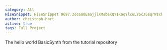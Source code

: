 ```yaml
---
category: All
HiseSnippet: HiseSnippet 9697.3oc680EaajjlXMsbaKQYIKaqYlcuLYScJ6sqrWsxhTT+MClHZ8ms1QxRVT1y3ctYG2hrnXOtY2zc2TRzSLhAtK.SPNfcu6s4oy.6CA2KGBP.Bt7TT.tWNbyArK1GtCGxCdR.BNfrKfe3dO4qpp+o5+HaRQJR4wBdFotpp+pu+pu5q9pp+J7QlX0B3BelgpbkJXSAgD8sstVdrggltPhA1sVErPhKIlqlpYokKIIqJr9JjBVRxPNOsTgkpUQxv.WPHQh9tMoEIF37Bzed0hKIoHolG6VjfvCzjyi2Ptrroaoam8CkUTVSp.dW4xbsNS10yqotrlhVU.a5SbJgJR4erz936JQZ14DERbgUKHapomyTxDaHj37KoUnVtRZGpxZ+CjMj2SASdHkPN.PrhWSSo.AiIkJrbIYkBNTsAvCt.GOnOFOXTwMkKH6TtKuXDZEH22fmej3bdQu97fdo3Quo3PuPPoDbnz4YnzUDykWWthoaMD7YPw0UMw5Ek.1NOpvZqv4L6W7l23Fn6rdtUQToHhJFSdij2.gP2REgORpbEELpht1miyahLKIYhL.b1.9SLppAv+QZEYPnnlNRBsGENFD3LIAP2LYxadSj71REPEqpnfLxqiwpHcrglRUSYMUz3UMvFPAlxpRHoplZkkLkyKonT65IWVCH.UyIKK8X7Z5vCNDz3olJclIPyM67W+8SljzI+9nO3j8CZaB4bGI0BJxp6Sw6aiIDM1.ifh.rbuZHCrBvJfFf.TDA5jl5ZJFH3sP4KooAMcrk0wfLFwXynUvEkUkojJgEY89ZpikDdYCSzAR5L9No6WppoIzvO.YS46iMWVqbEMU3gwGyW6FCncWfrMvTwlM.B7Mx6qmCaRHKiFgBdZlWPr1GGCZfuQjWOL1PiY.g0wMnKCkaoCJyX8FwtXsJb9U8wWtFQIVPoZ6pTkpxTEHYUP0AIoqKUipdrG7B.9HC+OIxaNIWOVA.hAzUehCWXBKJeBujyDdPtOkzsv37cKIa.CBUoZeV8.lMRl1+SfJIW.JffVrthnTqopTiaL+9xG.CeIUOokcBxeuqFwRFBfuDLRtHVGCl5QlZzWwZLxjnkKgy+XZQDK4zBQjA56IQJVCFZfQGBlX9gFn80HivzTmjXAQVkL5yE0KQFhhIjlw3t890S9EIAzgvEGuBguRogqSKi7SkIAFz3ic.yN6XSvi3vf+Jfz4YT4CkOQpDcHLUDHQnjOHjLPEvEkppXRZ05EQ0zp9C0gVoo+XF1BLLMf7XRpIPedUPvQL6BzL.R3elXPyPWRWVoFAFFZfX.UPCan9CACqGJaluDhxMNrDvkyC5QxJTk.dR1Q5aoOcqBEXxl7JDyO6wF9QTlHEhOphjpAv1.1XdkpEviO1xj1wF.N4maPTKcqBPYsxKaITLrpF9wg4qodWMS7VpiS32C.rLj+pJVLz5rj3JX8PqlLcud8dwwUqVdOht8ARJUw1R6aBpfTAlihDkqSdhwTnBxRVF0cAKvqKQqGF2TgXP9.rkVMApD85cI5oToYdJSwoG.kbPpKSlYrLLHGWfnrwzpWGLzSlhCr6aAnalb.lb0B8Y5iegiVYdIPj4yr96ghPbi1ClY4wuu2Wl2dp22jUSDulW6395RNqGQ757yi38k8XIx6a+LPxB9r30QHwncDh2Os7L6qbMjwt2pBVMJu2DrLJCNMkwRKBZpI0kogsbYJmBXzSWPF7L5xh2WU1PSUypLphlqKnuaVA+.YDKf.V72SaIsinf4ZhejzAXX7WYfISlrWK.nFIHnBAeFVbErYUUb3niE40.XbUQhi32xzDTbCENO+ShEtLBEN2AbV9jfMWgBkUv4kpcR.y0nfIGLrj7qSLf1AjRfNcX.54+0+sYiGgYo5ftUYspplo7gOunPr.ykXDVnTz4ONNPXPwODeh3sWlhBar1VmDfLJEHO.qnkW17DgNuk3ZxJfqJQKryN8zu0wwSXy.0IV86pV.5jNZXTK3TmQma+mlsY3R0QSV3n+rlBTKSLsWrXnf5K+MwBTuiCVAiLHK9OLo227zq0RivlwOO+UKFGv71V3T6P27JVvJxAK+pEiIXzwOoJ3xbDXy2OlS7LZvId7aGRn+XxryUVCb9AbB3jwf1tDnNpug1ggqc+jrwa7FCL2Qd+RgBme5eQ13Y.fAmbUv3vF39xeYke2hMCcso7QgydpitHykIq42YfwpnVbFrUzAeWYiIBAYP+k29WuX7lfmBnSHIMDCJgSQwcDJznCrhNzJ5QLl3gG2zv5ivgwfdwW8UWiCVWfAq2xBV2pZAYM6QUV1G4AocMAjcEjLkngkTWRceL3qqtI3paBRUzRVUsf8ywgudM9d8jvcGRTQ6vUeRHLhGUr3aeb7.QY4BgBhi+5u92FK0jjhqduShV+vhk.aAQgCWMa7bzgF5YvbPnJEhYiCg3.jSB0bUvOeEoZ6.jjYrmAHTyRT3rAtXDfY7rwbLLALmDsr2hAh0.6r6EgqM+8+x+o3ZWh.pHsKEWV7N3Cv56kS9og4Exi9q9d+tXRXL3rhT4JgO4H3PyuMlShv.Ujlk9lEEt+5qPriHjHg0JYgU2VAqaJSV3bhUvGHmGy1AfA.1jwiM0pHjnem3OBKnf08CYu+.RpXEqUZrDHX1WGl1nfvQ7ryZ7ObnbAyRtE7KxVBSzRcJ4U+aytmlNf7DFKuVBqzcjJHW0fGfvXkx16hykDyjd9oRuvLYlYVAS7Ql1ULn3bSOepElaloxv8BoYuwbKjIyToxLmvd6yCnExrvryAvRHw44n+jQQ+CJ5DWkXS9O+m6m7G4YYqHoC8DOKmmyxStjnXvSkIESM6byMW5Ty3kHIsyCQLXTDQRwsLxydjiFtQVWZ34qm0KMj8w9ogrkBRC7bGeBfTymJy7SmIc5oDBWxySxCJNepzfLNSZ+B3zyNeloAAOHuD453qE6fyvQvKwQvY+C8QvBa6mfgRJJqT1vD5g0KSHwD+dhew16r0OY0k28yVaqMVY0cd1Gpps2jUT2WPsZ4bjVZv+9Fl3J9o6xRGwGqnxd29SSMMESYXz4+Jm0wP29SqUy7dnu3A2Zi6u5yDpXG+p0olsHxArAzU5naCpTUD.YkTYLLiy5TO9s.FEVLPIDPZxolPhj8CHlY1VqB.rDWTbIXgPGJXjWRAulDMVUNX8KWT1Xakp6KqtscmxhzVEuEx1B1gE4IHhUYGD3JMYzx3XjqwqL+S7KaeT.Ya1rT4fXhy6yXyfho.s1Tv3s47pROfXpTolOy7o3Ln3anIH6eWwbxp3j6pKCduofSlS5vj4dRUfUmLIU0l7RNtC5QHxsrraiUI65BPhdDiCRawZPKRUWoWyIN1J2xHGLhWbLZbi33Q7b5S6wXLlZ+VXjfy.nuqy.HVMtCcJqU.S74+t.AKo.iYJrMVOOPxj92nZwhxGQXX+ABf+qjvUqYP2VVdE9lZzmiIIKTrKMvygEID8D+aHsm0bFCyWRJdQ73bhXgOx+7F6GPD+dYwEjMkbNzBEAWTrwnsNp19XUZQ4LqQZwEDWRSo.qDOVNmxRR+uzi8C6Ma.ECdKOcOTrn6z7z8D7z8Onwz8+l1CcOuEcKRFnVW5y0tzfhSOUpEleg4meNOTcjdHbUwaUtxppG.5ZUv98T3EZ0ySAzg9o7sq0k8T3chkmBgrkGGwePhbo4WtuOZ94a5mleQw.Fxd2.FxX8RTlxdXPtVHhEOVdXAgGY2BKKaWPjdln3cz3K+Mg5KhswNQQDL4UDl6x9yy5wbV+hLdV6vlzkDu0lairfmPrDaA1gIWp742+MBsHDZWPjvwZGhrjTQFEZwSfEby73Flk+MRrHjXWTjxxZGhrAohLF3hmCdgsyoGwu3vyrRMR.PxKSls2yJud3wdVWlffO43K9pu5+FubrvRQ5cX5i8HGGPzhM1NjjCQkj1.Ldi+BayqcI0iexaFAFwHvADsXZsOImM.i2nvfmV.N4F+bcSY14Wo0CaXzL.duypu9WSIWa4k0L7Hh3JhPXLLUB6HfC2ii3n23Q0HtxcqCr2C7Fy3UxF0xwNf+TX27qqXZdio6vIHekteA4G2oWO0PhbBmXwgOgDelnbyNvhp.05N9hp.0zXQzMdwUwi5mgi5QZcWQ+v1F3ZCx92IdGVINQ+z7gJZmtP3Xoyo6aZ+V2.1.DlE8qYwmi21kESKWtNnDW2MB2303GGkwKeN9zFlbyhHiUfktrm.KMaTZDAhyPHZDs4gCMgnpEnz43ozOo6RohjS+WSSniFqSSXTT4oxH7SxvWhv2hsvGxcxmRjJLnqVSLF9DEa4vGNC9v14BMLSenETpmmOLgk51J0ar1VsQkZ+mv0nnzdbE6jrkNYwa91ll8nNTOxkbim7OzCmrqRvK4W3b1b81JACKZSGA8P4aGJBIc3.shctEhRv2ErywQIcFWUxjIR2zO7TmZap092Bz5LQESkt.sZEj9NDkx6pc17cWJ0N31cFRcF98s8EOt6Rptw+sCQr7x0Qz61DqcDNaVhcn3QryEUvidzdm5AOJo3p28AqtwVauZaJBRQt871erMQsC8i+GeFaG5e6lWxyuTCgT7p48VR9vkUMV3OZS9ssw4PxmywMNtasENgS2d7BcDeM40hsjylnZ5ckK3WYH2jV6c1Vjd1YuwG1V7Eb6wuVy7kcx4E4tuQ1cpbRTFxVz0DGFkP+VZiXhk2H65jG8qKaK8ZpS+U3eAytT6u3IuQ.dZcjFbl4KrS0PLW7RjAVYpdpEuDt.s4o2YmJpiQ0T8TqLssQu7GYkWtW2kdiLnCsMp0y4E+9cWpMpfI01HV9CwBzqcUhM5nD1Xx8saxbbQTwFsGeK.tl31ZJ0pTRSUNOhQW92G.m7KQbYiQLqSk+Sgefpfxi0YR3mk0+7ety0cmmJD5rggOcVDeHLf.EjmQ8cR07eeLyE4oX3C6BCErnt14HeOTK+b1Yue2kZ6S7dsBgNZSmLZhfjOyOpuIXfQEckW0z6mmm.6f39FXYwz4j6ZJgpZgs4apn9zD5BZ1IE4OLrsOE7fIHoHn4dcU6.qfJ96pcyoe276Wcr2h71fptc1kx8vwGO8fHxvUtJC+pyRGvgQc1TbzlZEppD1GO821THNIG3gTQoHzUrDF8AdnwVBi21KkJcTtvE3To+hN91K0u3ZquwtqtyowlKEL4zEQ.JddOtEfKYq12bmzsWmF46gEzBC5mIRY+G1qbZNa7385jEb.HV2rfyipb1JK37VMQthjijW7zOGczRY0lKSDXQOcdchVAmntCsnkuefEs3MDEsi8GgP8tDIuN9HMa1870qLkScULF1II4Py3Y0S2HFw+4sahbeJmwyO8rPZvIhQFOLa7Y1W1kID9mPFG2NNiqx9mG5dcE9P0Gl06df01Fz4PSsxjnSGUNiI6CN0yUN+KbMRZklbbIs5IpZA+myzSkpbB02ANB7DbV7.my+3lJc.9pSd5.LPd+Kh7CnyWmYh9Rbg3PLCYkZgC3Vz30M4.VzOEcb4fTjCipi6STxXtRG+YY5HzXOdmdgbCH5OwatA7gsnWT8aQ1dMbeIWKCgjK47pVD8d1D9DH0h3youV1X4jTyayMczFe5JKbA3MMfk17FXSOe7MvtWHFXOwgjX66bqbgERBuDV3FV8xfaAAL+VNI7wcWA7EDIIX9lQBOZyjx5ifP6MLJ8k+W7ZT5+PmxnT51rQIvwxPMJQb3ryXTZ5ohZ.KZutvQegdYFzLJsWqoteDhZpzBmFZstZnG+0e8+7h9VYdqogljQjgDLw5D2gS17luzWPDBQgM6zS++dwXnhdkl3NoHJCNE5ciLT3lODEAhpkEJm7up01moiTQIT5BlNhEWMDZrwWjIw0eFgrgDTpFfP90K+9AzKYHw5pGf0MwEhRC86jMFJd8Kxt1biyjGQtTrg4weOJ.+.dliQCWK1K1qatVrKDKqPgcczzUWMVqYGZPwbRlUCISceI6JHlHBHM7IpOSXRJcOzRr5WLpTXuONayuLqomtqtLqKJtxNq+fUaHg0YVl0zY5gVlUDy6TGI7Uh+kVUWcQVsYaMCJ9QXyXNfnmvTSCuOvZuNF3iEzg7LHRwS624.dSwGKWu.09hiBD54ZcSmCtXyaOd1XqM7pCZ+1iGRb4st6C1Zi6u65ac2FL5JcmxpLej+x9y3XAiXzErJuhdsFxHh6IPLzavuHH1GYd5FJA5O99fzaMK2ixSmH1s4kfuOKOf7CO4C5iy1rwTH8w99B48miIC6apuwFpFsYuJEc4pOR9TWn14Da.AdxDasXJ+rERTBssUBrPTByth4HPBzTli5u0t3NiXRn.GflQBjqUxVNarTqhMEbol51+rC5KU5NkuTMdjW62oJ908MxeT8h3xHU5sh3R+wJn8duPWOCFqkKKZcVczkeBZ060xwaY5ldNTetALtWysimsw4kl1mw2Y582oaeb6VHFLyEaqVOub62m+yKt58ZHU0Yb0OyT8XAfoPSIduRLuKnOiD8kyvlQp+cocGzmfo6T9DTWy+Mi6.wbjnm3.Wr27DmzRCE8cmnGAU9lwhm7whwywS9Xt+w+Gq2EBxij5sb777A+hDBMMpugbYYR5KLfB2xmUU3xzzJbemr90v7pM0IWwdlTQwz6c26tLdrlMb7ny3ecsJ7G198ab.wMVey0C8y1zGoEGmGkTj2WsL8sunnNEUEBdg0Gx77Ni257S1moMNYeaydJ+FF7c9ipapZuleJF0UOF6ivm+fqyQFcErhTscHHdva.0UNirZ99YTQZ+eNQzRIeJQafK1HaDy1fvpNn3tX3MyUSMej1kGyqc4zYahjKTKXIdtnjUcEKwD9LZiFxka9UvmoINr5cfcsaDwUVcia8PzO.sypOX0cVpgTXGZ077QJ+3eVOgzdmlRZe05bLRoiTIiRCl.b+YmoMBMhqQHpQ1yPVgRVuCXAgn579DL6oqOAwLMi5ItZxc2QhIEWCiKrWnYqv5LV7x0IMERks1PM35rjOqtNqY6xGXo5dhxH77vNQYu3ImoM+Emyc2rmINypyjJJoRO5wYb1XFBuqJx1STROE7PyveoxJTnWdC8xIWthBNzM3Mo3NZZkorxyplHdKKozJRkqDVRh3E3WGDTCHZQeudXxX5nFI8HotPX+ik9eKPkYhRMrKPkwWApEHTO2taOn6Rn8KFqC6SbmD3JVfKryXmGR8L7b..ssATgROtsEqvSOpkPZMEMISZFwAzKX5jaqiMvlKoqcngWWyEpW.JCl4PdQsFj4PbijwkDyjdtEVXpolcg48jPQHUL+bytP54RmxePMyjdgLKLSpTolwSXJ8TwxZjromIM6JEfzVQxThLV3KFJ4y3SGIwLNt4vlDNmQSkfUdd2IAqzWbHoQEomvPW5xWdVYr5I+ONvoaYpZgs7aObsNdXpOWPyv0QymuHO6C0H06XT9Rs.lnLCR4gxbcGA3Uv5SKNZEeO52iHtbUCSvSTq9fofet+yIHZ3HzXzOaE8wdOjodU7DrhvG.187TzVUMqT0zSQKAFeXBCOEmShXNbGISuEeaEs8jTVZ6MgRKJoXX2ZScrTY.u1Dry4spaqKUojb9cvpfLGZguWz0nl2tmcgfr7xdaN0RNyP9lUIl4Uj8QzKqfkz2Ttfr+WkQPankmd177V2J38pFBpygbaHaPXaeBobDZpImYB6+ZN6+Lk8umLsSQNsKM4WeJwVTKjwUlI1wIC84c9abvbqt6tqe2amSnYGFzzY3pAE2b8UV2uopQpT28RSqWzTUesropzw9DeiTBbhuwgkiPc4o9lid9TvjzyexMUMD475ImCZF3ek2IhaAk+3+cW8nG2oU9u.k4IDSlZT56MmBfmy+0j7owuOuWUA3JTEfkKIoBcBwxYzJA0wELBH00T7O7u+mW2qX1+c85dpLTSI84Wf7y2otC+OLNdp3isVeeTBQgvUtO6boWHfOJD49FvDvpLv6QrGoe7sfQg3evr29YcZiBCP9zL2cmsBc+qifa2plFRJ9g3Z6oIoWfmA7pEqwuhiFs1si0ydh8MMdKJiCcYpB+CVdqBE+QDrDboZtos7AS1nhhTssxaJc.9tUKumOG61P6P3sfhxLOqf6HydNU54rb8i5frk+lF9bEllAitUkJfxI4xzwqidKo.qHCf1NDeCgplZxYmdJu+jISFVa2Ua+8Uv7NK52lVxnsoYyN1PVEGkDTnwRPXMKgYYRvxd0NREjqZvWdbGYmdgTKjd5YlY9LgYkNzLoC6PIEX+bO9yp6mKwGGx94136+RVuD89zpCDt1sgUVWwy9UCJTqqxBO.SgOhPojHQSeT+RyugtO+VYqSzAD1Ld6gsGFZadqeVC8wBXUB.KD3z8cAQExQcJdx8q3lp4CtU9i+sCQepXK5ydu3H5CxSaqR+AEygdH5tncQ2o8nCLrcH27q.fTqqBvm95hBP5Xq.b7tw77qvyPaqR+KKtMZGzpnbv+sKJW6QCXDG+nCnCLxg08777nWWzAlN9FA9n3nCDfk1V0B.SLT4+tn0AKA2t4zCtXzIu67JZF7SDbg+W84Fs7KjzG+3BiZUfC+voDIEEsCWF9+jCPjAMrmJxveg9An6nc.VGbn2daaDRbdmkcXeo..q4TVUX8UHERxGBVUP1IE1GlEgRSzm60vCmZRhysJvp0zyYJYhgttukzJTKWIsCUY4o+GXGxcBmJG3yj8wwrjrRAGrxPH1n3UD2V1LeovwwyEBNJHzQvw9rCaypEKhya5hfmG7EwCeqiz88y59eOQVrkcYTfVLfIfLmfKuqU0tW.DH2FviizzfgCK6Ws3RRJDG944hznHS+3DbKsR1OTVQYMoBX58GgS4YxtddMU9UKknOuLgyGMSHEGSXMXjIabVpPXHINePAxnzkS6TNutMoBj6azwkQ0SM9ZAjLFmhC1RjfCMuBCMYW6BDby+cFRCwqkjqnoHoSp2M85xcY6PTPV2y2umcl4f001k2e1Mv6CcIOrcO9sbut2qsDtJ1PSqxp1FmcABc2l2pXQ5bYbfA.6tZaJYPtknUzx+X9JWeeUMc7c0Lwa4A0YKX1I0hj3bhB4LwUXKUOoXlIY+zLVcRUeg04hsNEQt4HgHRvdPC3Wy6MiTOJVV2oY5606oY1QqJwWpMk.WEIeii2E7ZjtuDVAm1fbeRcNxPA1ySQdlNdBqVf9v+O3GqJSQdNgUkorqjmDuLiDuDagbLGQIT3UoEfM.exzQrhidJqWE2orVJ1SYwrir1ldF7KoqKi0WWs.lOPT+2czfBTi0wogaOXcq8cyZUq009DWGYUQtJ5XIOlxHXeNLfpEnfzS.q5LSxdwyrSx1Ecm0iqI8aGXWmaBUB1MryiTU4FZe49F3cYqowEes+JL3amU1HaSVxIycvfUmQgAa1p+.wz1SWY+yAaA+uh+HxetvxZOTQaq12DYg3+psCpjwhOPhbYxY552AgIkjJBoWIlMAChz.aFCny5Rwvj0fCvpfkT54D6F0w+32yqSPcDtfHiKLHID2rn2SI5AnDMTVioYxvsHknKrrWIpkDtyPKVlwun3styJ41wxQRpvy4pslmZ1DrtwtX64ImcHYHj82Gq6UIOjQprqT1kqpe.1mxuTs.kxZraHG9jrrRXGOQtFdGRj.7CN9t05H13EmUvf6k1E87+5+1rqlWy6vulxxRCbGTLlV+FRj6Z2sGzEqgswOlTn2CAujHU72qx+trnkxXOKCbXQqwF8prvuE6kehjb8+.r9+phaqoTiYUlcQMashM2hQVkGsm3BBAiAvW9axdO66.mu4oWKqWiiemr2qpjhKeF8c+t+M+OrhovIUFjJ9doUOEk2VzyBV6B9S1WC8mbTmGiera5FdUV7oarYW1qROW05MfE8qV7rmekg3K1H9t506YbFa6+z1jyXYmd525XeNiIbze1abF6MNi8FmwNS3LFc0h8z6932UzxuDZ.r6sw0gEuW2GA62I3tzuTvaaibCHdqxUBD2KudRd9ioY3.O6aj2CDwCyFRTeYSQuMQJ42uw9Ns8a7rfNsUJIqWGIoh9dajbDwsk5VB6S4Ms4h1Qtz8dShvA3el+bYvke2sVi2e4s+0K5dyWwuWs5X+KnbaMCS+k09FKmHlR22gKK0+sJg7.ruV609XJav4Rzjmt4tN5c7q+IY4tOnsK8m9Wj0I+IwJ6QEK9+YQR1UgmicpKbstJu6RKtmGKGw+wwf6tLtgnj+Pu7xeYke2h9N9EY+4YC+3W7pEOYG+hQy1sO9Eeh3rYlT4gJO7G8zMpsQFY3uRs0l01n17jmmk87OEZvBpveNWNnlmRpO2Bb06777rsOAZzF+n2bdN5QOOGmxlDupcjZ4tiarh9VH25M7SAZeGgwcwOYe+SYc6m+Ue00NdCfe34zSAiDJWopBL9GqtOuuujYJon05pUp5YFz6afcSVB6Vx6IHfHWwE76W8cjWlCFe4uIqcVcgOrtqsqW6EPQxJX1AqEFFRyI6LdKMeHx9SEvj.Hk0M4KXU0B1O11L0eZqILncL1XKRgM0nUJYyib2SNwk6Tw4KOUx8gfXOCI+a72+K+mVztbOu.ohMzNbanCICB4Eh2QNPoBqj0ybsBBgXguMNA7osTwZmLF1Z8lViCshPimjUCuLxIakY4Rxe0262sn2Q.Y+lm9aWzIg13jm2+lEgg07kc7W+0+OWz2pToSKieJlKJjzTD+YVl7n19ERis6pOwh+58J9feN..eXQelhHjS49RRzN11Cv29XRAo3u8DHEjlm6SJXZum3K0BY3SFOjBlwFn+ceM6Ul0YEG+y+BZKlyVFb6u4ej1h48CzE3+lAoH1Tth2qxJwEW+0+WYkXirO++68dIELoBfsoxveXWACpNNKQxHMmQ0Ftp8tQsRMUoxx4Mr7Z04QuQ3wDGvCQAARwjYpLJ4Kl+jJ7sgA.ujTp+H8K7vrjO6BcJVERW3VYncja0zumU9dysJ+Xx2mqKCAerRk+g3QrUM9wDvrf3wV04ouN968u+h1fyaGAZj+DNrXSoGi4+PdDDrdqfUblUgKpXJ1unEQFQHEIb2ruIjhuIjhuIjh8hKspQ69G4HR2itFXvTD8fZ2EQu2xNfrjPiPOI8VKK0NTInaiUwAhLam+K+hkaJ1UWR0nhlANEOj8UWZu61OQfmJXQo8+gDsFPco3cYytvz7daAii7.L34zdOIsGw+YsxlzlcR62xHOPrRd9vWA.PVUN0DRJ9Wzs3z7EeGI8B9iiVm475eg2bd8eyIFrqJEggR81yp9NhvP5zHpnD0cjkmFSt95ReTVJut1mkmkUnHl35mVBvaUoAeb.vwe3YTJgCHYQXuWTjEj+r748Bp.uX5V8EmtUewLs5KNSq9hy1pu3bs5KNeieQxrO2ppoVY13OXV3sWksUNI3BMh.t7d3Bvbdrbn.cOTJRxtWrew5URROvIeJL4maHjmkTsDN20Nu3PIIMxnhTdLhqYCk7KFJ4.PCMLQGHoivGU4NRpETv5nO.sp59xp3IyCN1YhW8nJfSJ.NZU+3W+8g2bnjrDUpKDVdisxs5msz82c2st6m8Qquxt2AfT5ode+sqBTrUV+ZRoBEnoEhwGiKiPL1Dnof+ccq2rxjFXywG6Hn3TSkNC5GGVO8ig578B0nufuBooTBnhffvWCYoZh51ROs2ahn.duw7lHJFyC72TqpA1t0iWrpJ8zyNN9.fobcV69B1uH+XVR1XxBftwjkHfB3ezFxd5880NcbEvVuIUJ4VkbQFvmLOAqvEttaUjebk9Dra4p5jrLhife7wbv9mEBwuMo+XFCwtzx9Aoi8o.m5f73reYL4gxlktkRkRRtkTR1DOQ.hdQTpImBQx0ZYt904HZhJkLncwoUwza2Vxrz37sjia.seRCxVybW7g4ptGsoSMIQqaxo3eEZCU.5ZWswSQpOUH06GPoZ.flJD.wyjJnKcHEPjWZBzmL8Dnos3G6iMo9WO90AM9YcK7NTsUVoeJz7fflJ3dFQkPPHfAjQsRVzN5udLh7YCJdyabCDqIH61fJfKJqRy57FCk7Fv+fdYW.ePD3RFuSNSnFn7rWKuMnQvJxPRp0PpZp+XXlyCjkTPNoOeTdX5v8wSx.2lZfMCsh.YhQFlUKVDUSqJx.iQkv5PeHoh1Cij.qn6yVgGt.ppALmL8MnDvQlnxX0p1PAzTw5EI1BKfMj2GdIRWcSBe4l272G8AsgePqdOzFZ6KmmATXwmlT4DhH9Q6UCveExok2BKKS7AifXrmHA35PM8GSMXOAhdAphnCZQZrlTBVsMVmBZXHKvvz.Kmf4FpROhMOAhd1+gIQPqfyqHwN4N.k5ZE1cGK.z8CPzkMSzjXNUO9Xd1QiwXFSbHFLzgDpwvK4.hXjsqJTIkJFDHgfj9UkHpD4XfgLyjrJkUYaJAHb9a9aqTj434syzPSfnS1dc5TZDcc.O+HLqyM0H+yPqLg0ZVh1S6yRXRTlIi+5p9s9JzlPphsCO2aRGXdefBHUP1NC1Q5f6EgdATwySbml0JMVKFmJXAoedIqWeOBCgX1Cj4EvGgRecmdfTCzDUDLuHssR4Mq5Y3AfeDF6gRplztjwKlz1l7.7hUh01aYB+8dUMwi6oFNR3FnznejG0gIIKE0loRrZPE91FW2G6l9ofoI4DLiccl8cJJ4L4VnBOl9TP4L3jT7DysDgl5DPnbXVTzYPjOJxDbUnCRlScBHSNLKJxLHxaacnMX+Dwhdti8SWCVryWPXlpX0PsQ41b9MAOrWxyNhOVTBJt6dxFHnXHAgiYuR5wcX3CviLg2j5IS3PhnjIAwy5RQduwEiMk4p7YUF+o0fSAKNuB8fbDSkxPv45xHBk7XLj1hZJxZiECSMksObgowwpwmZp8NEGpdsUciYi5AklVHRbmXjgBdkKVk4yFw.1ctOgnco92E2IP+X22s9RSO3bTxwvHrnTo8bsw2.kYWNPHCS4o4laHpGTnAzTfgoBtKxWEeD4fkQhR1+e..OlcBA
author: christoph-hart
active: true
tags: Full Project
---
```


The hello world BasicSynth from the tutorial repository
